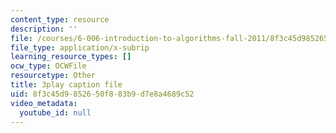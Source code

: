 ```yaml
---
content_type: resource
description: ''
file: /courses/6-006-introduction-to-algorithms-fall-2011/8f3c45d9852650f883b9d7e8a4689c52_5JxShDZ_ylo.vtt
file_type: application/x-subrip
learning_resource_types: []
ocw_type: OCWFile
resourcetype: Other
title: 3play caption file
uid: 8f3c45d9-8526-50f8-83b9-d7e8a4689c52
video_metadata:
  youtube_id: null
---
```


